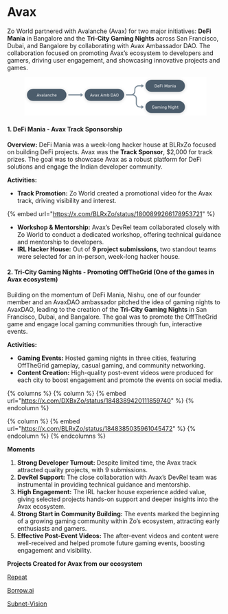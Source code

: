 # Avax

Zo World partnered with Avalanche (Avax) for two major initiatives: **DeFi Mania** in Bangalore and the **Tri-City Gaming Nights** across San Francisco, Dubai, and Bangalore by collaborating with Avax Ambassador DAO. The collaboration focused on promoting Avax’s ecosystem to developers and gamers, driving user engagement, and showcasing innovative projects and games.

<figure><img src="../.gitbook/assets/image (5) (1) (1).png" alt=""><figcaption></figcaption></figure>

#### **1. DeFi Mania - Avax Track Sponsorship**

**Overview:** DeFi Mania was a week-long hacker house at BLRxZo focused on building DeFi projects. Avax was the **Track Sponsor**, $2,000 for track prizes. The goal was to showcase Avax as a robust platform for DeFi solutions and engage the Indian developer community.

**Activities:**

* **Track Promotion:** Zo World created a promotional video for the Avax track, driving visibility and interest.&#x20;

{% embed url="https://x.com/BLRxZo/status/1800899266178953721" %}

* **Workshop & Mentorship:** Avax’s DevRel team collaborated closely with Zo World to conduct a dedicated workshop, offering technical guidance and mentorship to developers.
* **IRL Hacker House:** Out of **9 project submissions**, two standout teams were selected for an in-person, week-long hacker house.

#### **2. Tri-City Gaming Nights - Promoting OffTheGrid (One of the games in Avax ecosystem)**

Building on the momentum of DeFi Mania, Nishu, one of our founder member and an AvaxDAO ambassador pitched the idea of gaming nights to AvaxDAO, leading to the creation of the **Tri-City Gaming Nights** in San Francisco, Dubai, and Bangalore. The goal was to promote the OffTheGrid game and engage local gaming communities through fun, interactive events.

**Activities:**

* **Gaming Events:** Hosted gaming nights in three cities, featuring OffTheGrid gameplay, casual gaming, and community networking.
* **Content Creation:** High-quality post-event videos were produced for each city to boost engagement and promote the events on social media.&#x20;

{% columns %}
{% column %}
{% embed url="https://x.com/DXBxZo/status/1848389420111859740" %}
{% endcolumn %}

{% column %}
{% embed url="https://x.com/BLRxZo/status/1848385035961045472" %}
{% endcolumn %}
{% endcolumns %}

**Moments**

1. **Strong Developer Turnout:** Despite limited time, the Avax track attracted quality projects, with 9 submissions.
2. **DevRel Support:** The close collaboration with Avax’s DevRel team was instrumental in providing technical guidance and mentorship.
3. **High Engagement:** The IRL hacker house experience added value, giving selected projects hands-on support and deeper insights into the Avax ecosystem.
4. **Strong Start in Community Building:** The events marked the beginning of a growing gaming community within Zo’s ecosystem, attracting early enthusiasts and gamers.
5. **Effective Post-Event Videos:** The after-event videos and content were well-received and helped promote future gaming events, boosting engagement and visibility.

**Projects Created for Avax from our ecosystem**

[Repeat](https://zo.questbook.app/dashboard/?grantId=6648571357b1cedd43ab2cf5\&chainId=10\&role=community\&proposalId=66699752b59d3e9ae0fa7732\&isRenderingProposalBody=true)

[Borrow.ai](https://zo.questbook.app/dashboard/?grantId=6648571357b1cedd43ab2cf5\&chainId=10\&role=community\&proposalId=66574b66c1ee73f92c042175\&isRenderingProposalBody=true)

[Subnet-Vision](https://zo.questbook.app/dashboard/?grantId=6648571357b1cedd43ab2cf5\&chainId=10\&role=community\&proposalId=66545678c1ee73f92cd6ff16\&isRenderingProposalBody=true)
